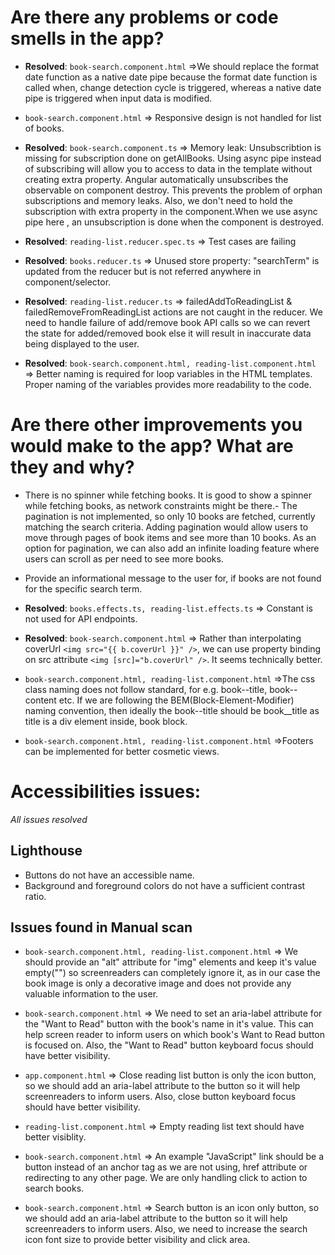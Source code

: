 # Are there any problems or code smells in the app?

- __Resolved__: `book-search.component.html` =>We should replace the format date function as a native date pipe because the format date function is called when, change detection cycle is triggered, whereas a native date pipe is triggered when input data is modified.

- `book-search.component.html` => Responsive design is not handled for list of books.
- __Resolved__: `book-search.component.ts` => Memory leak: Unsubscribtion is  missing for subscription done on getAllBooks. Using async pipe instead of subscribing will allow you to access to data in the template without creating extra property. Angular automatically unsubscribes the observable on component destroy. This prevents the problem of orphan subscriptions and memory leaks. Also, we don't need to hold the subscription with extra property in the component.When we use async pipe here , an unsubscription is done when the component is destroyed.

- __Resolved__: `reading-list.reducer.spec.ts` => Test cases are failing

- __Resolved__: `books.reducer.ts` => Unused store property: "searchTerm" is updated from the reducer but is not referred anywhere in component/selector.

- __Resolved__: `reading-list.reducer.ts` => failedAddToReadingList & failedRemoveFromReadingList actions are not caught in the reducer. We need to handle failure of add/remove book API calls so we can revert the state for added/removed book else it will result in inaccurate data being displayed to the user.

- __Resolved__: `book-search.component.html, reading-list.component.html` => Better naming is required for loop variables in the HTML templates. Proper naming of the variables provides more readability to the code.

# Are there other improvements you would make to the app? What are they and why?

- There is no spinner while fetching books. It is good to show a spinner while fetching books, as network constraints might be there.- The pagination is not implemented, so only 10 books are fetched, currently matching the search criteria. Adding pagination would allow users to move through pages of book items and see more than 10 books. As an option for pagination, we can also add an infinite loading feature where users can scroll as per need to see more books.

- Provide an informational message to the user for, if books are not found for the specific search term.

- __Resolved__: `books.effects.ts, reading-list.effects.ts` => Constant is not used for API endpoints.

- __Resolved__: `book-search.component.html` => Rather than  interpolating coverUrl `<img src="{{ b.coverUrl }}" />`, we can use property binding on src attribute `<img [src]="b.coverUrl" />`. It seems  technically better.

- `book-search.component.html, reading-list.component.html` =>The css class naming does not follow standard, for e.g. book--title, book--content etc. If we are following the BEM(Block-Element-Modifier) naming convention, then ideally the book--title should be book__title as title is a div element inside, book block.

- `book-search.component.html, reading-list.component.html` =>Footers can be implemented for better cosmetic views.
# Accessibilities issues:

_All issues resolved_

## Lighthouse

- Buttons do not have an accessible name.
- Background and foreground colors do not have a sufficient contrast ratio.

## Issues found in Manual scan

- `book-search.component.html, reading-list.component.html` => We should provide an "alt" attribute for "img" elements and keep it's value empty("") so screenreaders can completely ignore it, as in our case the book image is only a decorative image and does not provide any valuable information to the user.

- `book-search.component.html` => We need to set an aria-label attribute for the "Want to Read" button with the book's name in it's value. This can help screen reader to inform users on which book's Want to Read button is focused on. Also, the "Want to Read" button keyboard focus should have better visibility.

- `app.component.html` => Close reading list button is only the icon button, so we should add an aria-label attribute to the button so it will help screenreaders to inform users. Also, close button keyboard focus should have better visibility.

- `reading-list.component.html` => Empty reading list text should have better visiblity.

- `book-search.component.html` => An example "JavaScript" link should be a button instead of an anchor tag as we are not using, href attribute or redirecting to any other page. We are only handling click to action to search books.

- `book-search.component.html` => Search button is an icon only button, so we should add an aria-label attribute to the button so it will help screenreaders to inform users. Also, we need to increase the search icon font size to provide better visibility and click area.
